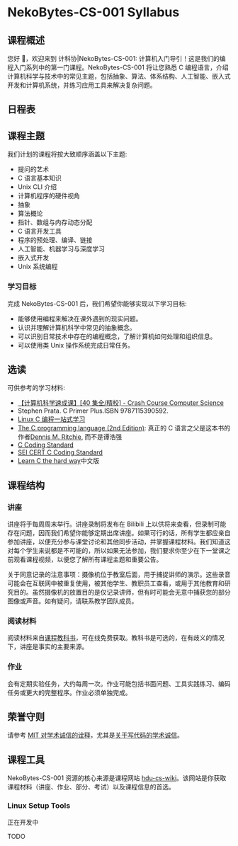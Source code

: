 # NekoBytes-CS-001 Syllabus

## 课程概述

您好 👋，欢迎来到 计科协|NekoBytes-CS-001: 计算机入门导引！这是我们的编程入门系列中的第一门课程。NekoBytes-CS-001 将让您熟悉 C 编程语言，介绍计算机科学与技术中的常见主题，包括抽象、算法、体系结构、人工智能、嵌入式开发和计算机系统，并练习应用工具来解决复杂问题。

## 日程表

<CourseTable />

## 课程主题

我们计划的课程将按大致顺序涵盖以下主题:

- 提问的艺术
- C 语言基本知识
- Unix CLI 介绍
- 计算机程序的硬件视角
- 抽象
- 算法概论
- 指针、数组与内存动态分配
- C 语言开发工具
- 程序的预处理、编译、链接
- 人工智能、机器学习与深度学习
- 嵌入式开发
- Unix 系统编程

### 学习目标

完成 NekoBytes-CS-001 后，我们希望你能够实现以下学习目标:

- 能够使用编程来解决在课外遇到的现实问题。
- 认识并理解计算机科学中常见的抽象概念。
- 可以识别日常技术中存在的编程概念，了解计算机如何处理和组织信息。
- 可以使用类 Unix 操作系统完成日常任务。

## 选读

可供参考的学习材料:

- [【计算机科学速成课】[40 集全/精校] - Crash Course Computer Science](https://www.bilibili.com/video/BV1EW411u7th?vd_source=699341ff80cb01917fb43665199a48dd)
- Stephen Prata. C Primer Plus.ISBN 9787115390592.
- [Linux C 编程一站式学习](https://akaedu.github.io/book/)
- [The C programming language (2nd Edition)](http://cslabcms.nju.edu.cn/problem_solving/images/c/cc/The_C_Programming_Language_%282nd_Edition_Ritchie_Kernighan%29.pdf): 真正的 C 语言之父是这本书的作者[Dennis M. Ritchie](http://en.wikipedia.org/wiki/Dennis_Ritchie), 而不是谭浩强
- [C Coding Standard](https://users.ece.cmu.edu/~eno/coding/CCodingStandard.html)
- [SEI CERT C Coding Standard](https://wiki.sei.cmu.edu/confluence/display/c/SEI+CERT+C+Coding+Standard)
- [Learn C the hard way](https://wizardforcel.gitbooks.io/lcthw/content/preface.html)中文版

## 课程结构

### 讲座

讲座将于每周周末举行。讲座录制将发布在 Bilibili 上以供将来查看，但录制可能存在问题，因而我们希望你能够定期出席讲座。如果可行的话，所有学生都应亲自参加讲座，以便充分参与课堂讨论和其他同步活动，并掌握课程材料。我们知道这对每个学生来说都是不可能的，所以如果无法参加，我们要求你至少在下一堂课之前观看课程视频，以便您了解所有课程主题和重要公告。

关于同意记录的注意事项：摄像机位于教室后面，用于捕捉讲师的演示。这些录音可能会在互联网中被重复使用，被其他学生、教职员工查看，或用于其他教育和研究目的。虽然摄像机的放置目的是仅记录讲师，但有时可能会无意中捕获您的部分图像或声音。如有疑问，请联系教学团队成员。

### 阅读材料

阅读材料来自[课程教科书](/2.编程模块/2.1.1Introduction)，可在线免费获取。教科书是可选的，在有歧义的情况下，讲座是事实的主要来源。

### 作业

会有定期实验任务，大约每周一次。作业可能包括书面问题、工具实践练习、编码任务或更大的完整程序。作业必须单独完成。

## 荣誉守则

请参考 [MIT 对学术诚信的诠释](https://integrity.mit.edu/)，尤其是[关于写代码的学术诚信](http://integrity.mit.edu/handbook/writing-code)。

## 课程工具

NekoBytes-CS-001 资源的核心来源是课程网站 [hdu-cs-wiki](/2.编程模块/2.编程模块)。该网站是你获取课程材料（讲座、作业、部分、考试）以及课程信息的首选。

### Linux Setup Tools

正在开发中

TODO
